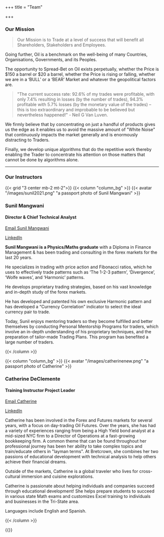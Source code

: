 +++
title = "Team"

+++
### **Our Mission**

> Our Mission is to Trade at a level of success that will benefit all Shareholders, Stakeholders and Employees.

Going further, Oil is a benchmark on the well-being of many Countries, Organisations, Governments, and its Peoples.

The opportunity to Spread-Bet on Oil exists perpetually, whether the Price is $150 a barrel or $20 a barrel, whether the Price is rising or falling, whether we are in a ‘BULL’ or a ‘BEAR’ Market and whatever the geopolitical factors are.

> "The current success rate: 92.6% of my trades were profitable, with only 7.4% resulting in losses (by the number of trades), 94.3% profitable with 5.7% losses (by the monetary value of the trades) – this is too extraordinary and improbable to be believed but nevertheless happened!" - Neil G Van Luven.

We firmly believe that by concentrating on just a handful of products gives us the edge as it enables us to avoid the massive amount of "White Noise" that continuously impacts the market generally and is enormously distracting to Traders.

Finally, we develop unique algorithms that do the repetitive work thereby enabling the Trader to concentrate his attention on those matters that cannot be done by algorithms alone.

***

### **Our Instructors**

{{< grid "3 center mb-2 mt-2">}} {{< column "column_bg" >}} {{< avatar "/images/sunil2021.png" "a passport photo of Sunil Mangwani" >}}

### **Sunil Mangwani**

#### **Director & Chief Technical Analyst**

[Email Sunil Mangwani](mailto:sunil@bretcrown.com)

[LinkedIn](https://www.linkedin.com/in/sunil-mangwani-73124613/)

**Sunil Mangwani is a Physics/Maths graduate** with a Diploma in Finance Management & has been trading and consulting in the forex markets for the last 20 years.

He specializes in trading with price action and Fibonacci ratios, which he uses to effectively trade patterns such as ‘The 1-2-3 pattern’, ‘Divergence’, ‘Wolfe waves’, and ‘Harmonic’ patterns.

He develops proprietary trading strategies, based on his vast knowledge and in-depth study of the forex markets.

He has developed and patented his own exclusive Harmonic pattern and has developed a “Currency Correlation” indicator to select the ideal currency pair to trade.

Today, Sunil enjoys mentoring traders so they become fulfilled and better themselves by conducting Personal Mentorship Programs for traders, which involve an in-depth understanding of his proprietary techniques, and the preparation of tailor-made Trading Plans. This program has benefited a large number of traders.

{{< /column >}}

{{< column "column_bg" >}} {{< avatar "/images/catherinenew.png" "a passport photo of Catherine" >}}

### **Catherine DeClemente**

#### **Training Instructor Project Leader**

[Email Catherine](mailto:catherine@bretcrown.com)

[LinkedIn](https://www.linkedin.com/in/catherinedeclemente/)

Catherine has been involved in the Forex and Futures markets for several years, with a focus on day-trading Oil Futures. Over the years, she has had a variety of experiences ranging from being a High Yield bond analyst at a mid-sized NYC firm to a Director of Operations at a fast-growing bookkeeping firm. A common theme that can be found throughout her professional journey has been her ability to take complex topics and train/educate others in "layman terms". At Bretcrown, she combines her two passions of educational development with technical analysis to help others achieve their financial dreams.

Outside of the markets, Catherine is a global traveler who lives for cross-cultural immersion and cuisine explorations.

Catherine is passionate about helping individuals and companies succeed through educational development! She helps prepare students to succeed in various state Math exams and customizes Excel training to individuals and businesses in the Tri-State area.

Languages include English and Spanish.

{{< /column >}}

{{</grid>}}